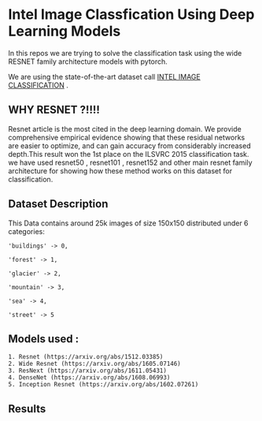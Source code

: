 # Intel Image Classfication Using Deep Learning Models
In this repos we are trying to solve the classification task using the wide RESNET family architecture models with pytorch.

We are using the state-of-the-art dataset call [INTEL IMAGE CLASSIFICATION](https://www.kaggle.com/datasets/puneet6060/intel-image-classification) .
## WHY RESNET ?!!!!
Resnet article is the most cited in the deep learning domain. We provide comprehensive empirical evidence showing that these residual networks are easier to optimize, and can gain accuracy from considerably increased depth.This result won the 1st place on the ILSVRC 2015 classification task. we have used resnet50 , resnet101 , resnet152 and other main resnet family architecture for showing how these method works on this dataset for classification. 
## Dataset Description 
This Data contains around 25k images of size 150x150 distributed under 6 categories:

    'buildings' -> 0,

    'forest' -> 1,

    'glacier' -> 2,

    'mountain' -> 3,

    'sea' -> 4,

    'street' -> 5
    
## Models used :
    1. Resnet (https://arxiv.org/abs/1512.03385)
    2. Wide Resnet (https://arxiv.org/abs/1605.07146)
    3. ResNext (https://arxiv.org/abs/1611.05431)
    4. DenseNet (https://arxiv.org/abs/1608.06993)
    5. Inception Resnet (https://arxiv.org/abs/1602.07261)
## Results 
